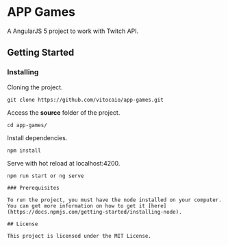 # APP Games

A AngularJS 5 project to work with Twitch API.

## Getting Started

### Installing

Cloning the project.
```
git clone https://github.com/vitocaio/app-games.git
```

Access the **source** folder of the project.
```
cd app-games/
```

Install dependencies.
```
npm install
```

Serve with hot reload at localhost:4200.
```
npm run start or ng serve

### Prerequisites

To run the project, you must have the node installed on your computer.
You can get more information on how to get it [here](https://docs.npmjs.com/getting-started/installing-node).

## License

This project is licensed under the MIT License.